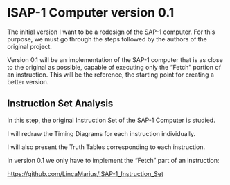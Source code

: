 # ISAP-1 Computer version 0.1
The initial version I want to be a redesign of the SAP-1 computer. For this purpose, we must go through the steps followed by the authors of the original project.

Version 0.1 will be an implementation of the SAP-1 computer that is as close to the original as possible, capable of executing only the “Fetch” portion of an instruction. This will be the reference, the starting point for creating a better version.

## Instruction Set Analysis
In this step, the original Instruction Set of the SAP-1 Computer is studied.

I will redraw the Timing Diagrams for each instruction individually.

I will also present the Truth Tables corresponding to each instruction.

In version 0.1 we only have to implement the “Fetch” part of an instruction:

https://github.com/LincaMarius/ISAP-1_Instruction_Set
